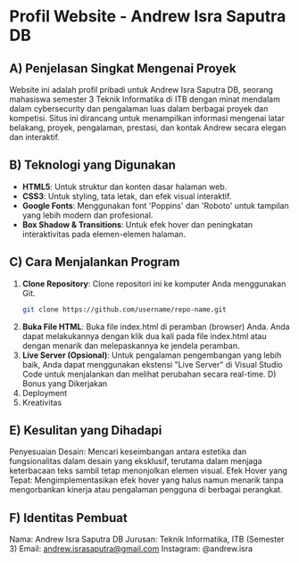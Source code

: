 # Profil Website - Andrew Isra Saputra DB

## A) Penjelasan Singkat Mengenai Proyek

Website ini adalah profil pribadi untuk Andrew Isra Saputra DB, seorang mahasiswa semester 3 Teknik Informatika di ITB dengan minat mendalam dalam cybersecurity dan pengalaman luas dalam berbagai proyek dan kompetisi. Situs ini dirancang untuk menampilkan informasi mengenai latar belakang, proyek, pengalaman, prestasi, dan kontak Andrew secara elegan dan interaktif.

## B) Teknologi yang Digunakan

- **HTML5**: Untuk struktur dan konten dasar halaman web.
- **CSS3**: Untuk styling, tata letak, dan efek visual interaktif.
- **Google Fonts**: Menggunakan font 'Poppins' dan 'Roboto' untuk tampilan yang lebih modern dan profesional.
- **Box Shadow & Transitions**: Untuk efek hover dan peningkatan interaktivitas pada elemen-elemen halaman.

## C) Cara Menjalankan Program

1. **Clone Repository**: Clone repositori ini ke komputer Anda menggunakan Git.
   ```bash
   git clone https://github.com/username/repo-name.git
2. **Buka File HTML**: Buka file index.html di peramban (browser) Anda.
Anda dapat melakukannya dengan klik dua kali pada file index.html atau dengan menarik dan melepaskannya ke jendela peramban.
3. **Live Server (Opsional)**: Untuk pengalaman pengembangan yang lebih baik, Anda dapat menggunakan ekstensi "Live Server" di Visual Studio Code untuk menjalankan dan melihat perubahan secara real-time.
D) Bonus yang Dikerjakan
 1. Deployment
 2. Kreativitas

## E) Kesulitan yang Dihadapi
Penyesuaian Desain: Mencari keseimbangan antara estetika dan fungsionalitas dalam desain yang eksklusif, terutama dalam menjaga keterbacaan teks sambil tetap menonjolkan elemen visual.
Efek Hover yang Tepat: Mengimplementasikan efek hover yang halus namun menarik tanpa mengorbankan kinerja atau pengalaman pengguna di berbagai perangkat.

## F) Identitas Pembuat
Nama: Andrew Isra Saputra DB
Jurusan: Teknik Informatika, ITB (Semester 3)
Email: andrew.israsaputra@gmail.com
Instagram: @andrew.isra
